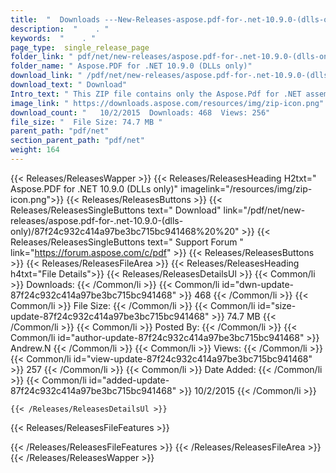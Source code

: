```yaml
---
title:  "  Downloads ---New-Releases-aspose.pdf-for-.net-10.9.0-(dlls-only) . " 
description:  "    . " 
keywords:  "    . " 
page_type:  single_release_page
folder_link: " pdf/net/new-releases/aspose.pdf-for-.net-10.9.0-(dlls-only)/"
folder_name: " Aspose.PDF for .NET 10.9.0 (DLLs only)"
download_link: " /pdf/net/new-releases/aspose.pdf-for-.net-10.9.0-(dlls-only)/87f24c932c414a97be3bc715bc941468"
download_text: " Download"
Intro_text: " This ZIP file contains only the Aspose.Pdf for .NET assemblies. The assemblies a..."
image_link: " https://downloads.aspose.com/resources/img/zip-icon.png"
download_count: "   10/2/2015  Downloads: 468  Views: 256"
file_size: "  File Size: 74.7 MB "
parent_path: "pdf/net"
section_parent_path: "pdf/net"
weight: 164 
---
```


{{< Releases/ReleasesWapper >}}
  {{< Releases/ReleasesHeading H2txt=" Aspose.PDF for .NET 10.9.0 (DLLs only)" imagelink="/resources/img/zip-icon.png">}}
  {{< Releases/ReleasesButtons >}}
    {{< Releases/ReleasesSingleButtons text=" Download" link="/pdf/net/new-releases/aspose.pdf-for-.net-10.9.0-(dlls-only)/87f24c932c414a97be3bc715bc941468%20%20" >}}
    {{< Releases/ReleasesSingleButtons text=" Support Forum " link="https://forum.aspose.com/c/pdf" >}}
  {{< Releases/ReleasesButtons >}}
  {{< Releases/ReleasesFileArea >}}
    {{< Releases/ReleasesHeading h4txt="File Details">}}
    {{< Releases/ReleasesDetailsUl >}}
            {{< Common/li  >}} Downloads: {{< /Common/li >}} 
      {{< Common/li id="dwn-update-87f24c932c414a97be3bc715bc941468" >}} 468 {{< /Common/li >}} 
      {{< Common/li  >}} File Size: {{< /Common/li >}} 
      {{< Common/li id="size-update-87f24c932c414a97be3bc715bc941468" >}} 74.7 MB {{< /Common/li >}} 
      {{< Common/li  >}} Posted By: {{< /Common/li >}} 
      {{< Common/li id="author-update-87f24c932c414a97be3bc715bc941468" >}} Andrew.N {{< /Common/li >}} 
      {{< Common/li  >}} Views: {{< /Common/li >}} 
      {{< Common/li id="view-update-87f24c932c414a97be3bc715bc941468" >}} 257 {{< /Common/li >}} 
      {{< Common/li  >}} Date Added: {{< /Common/li >}} 
      {{< Common/li id="added-update-87f24c932c414a97be3bc715bc941468" >}} 10/2/2015 {{< /Common/li >}} 

    {{< /Releases/ReleasesDetailsUl >}}

  {{< Releases/ReleasesFileFeatures >}}
      
  {{< /Releases/ReleasesFileFeatures >}}
 {{< /Releases/ReleasesFileArea >}}
{{< /Releases/ReleasesWapper >}}


